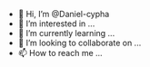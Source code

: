 - 👋 Hi, I’m @Daniel-cypha
- 👀 I’m interested in ...
- 🌱 I’m currently learning ...
- 💞️ I’m looking to collaborate on ...
- 📫 How to reach me ...

<!---
Daniel-cypha/Daniel-cypha is a ✨ special ✨ repository because its `README.md` (this file) appears on your GitHub profile.
You can click the Preview link to take a look at your changes.
--->
